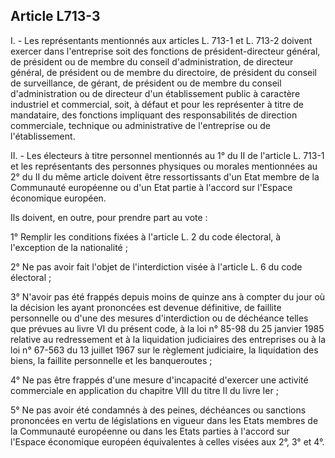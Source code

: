 Article L713-3
----
I. - Les représentants mentionnés aux articles L. 713-1 et L. 713-2 doivent
exercer dans l'entreprise soit des fonctions de président-directeur général, de
président ou de membre du conseil d'administration, de directeur général, de
président ou de membre du directoire, de président du conseil de surveillance,
de gérant, de président ou de membre du conseil d'administration ou de directeur
d'un établissement public à caractère industriel et commercial, soit, à défaut
et pour les représenter à titre de mandataire, des fonctions impliquant des
responsabilités de direction commerciale, technique ou administrative de
l'entreprise ou de l'établissement.

II. - Les électeurs à titre personnel mentionnés au 1° du II de l'article L.
713-1 et les représentants des personnes physiques ou morales mentionnées au 2°
du II du même article doivent être ressortissants d'un Etat membre de la
Communauté européenne ou d'un Etat partie à l'accord sur l'Espace économique
européen.

Ils doivent, en outre, pour prendre part au vote :

1° Remplir les conditions fixées à l'article L. 2 du code électoral, à
l'exception de la nationalité ;

2° Ne pas avoir fait l'objet de l'interdiction visée à l'article L. 6 du code
électoral ;

3° N'avoir pas été frappés depuis moins de quinze ans à compter du jour où la
décision les ayant prononcées est devenue définitive, de faillite personnelle ou
d'une des mesures d'interdiction ou de déchéance telles que prévues au livre VI
du présent code, à la loi n° 85-98 du 25 janvier 1985 relative au redressement
et à la liquidation judiciaires des entreprises ou à la loi n° 67-563 du 13
juillet 1967 sur le règlement judiciaire, la liquidation des biens, la faillite
personnelle et les banqueroutes ;

4° Ne pas être frappés d'une mesure d'incapacité d'exercer une activité
commerciale en application du chapitre VIII du titre II du livre Ier ;

5° Ne pas avoir été condamnés à des peines, déchéances ou sanctions prononcées
en vertu de législations en vigueur dans les Etats membres de la Communauté
européenne ou dans les Etats parties à l'accord sur l'Espace économique européen
équivalentes à celles visées aux 2°, 3° et 4°.
